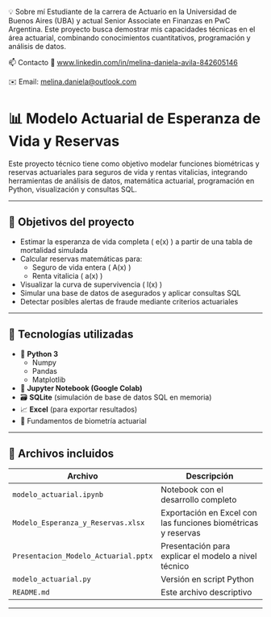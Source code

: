 💡 Sobre mí
Estudiante de la carrera de Actuario en la Universidad de Buenos Aires (UBA) y actual Senior Associate en Finanzas en PwC Argentina. Este proyecto busca demostrar mis capacidades técnicas en el área actuarial, combinando conocimientos cuantitativos, programación y análisis de datos.

📫 Contacto
💼 www.linkedin.com/in/melina-daniela-avila-842605146

✉️ Email: melina.daniela@outlook.com

# 📊 Modelo Actuarial de Esperanza de Vida y Reservas

Este proyecto técnico tiene como objetivo modelar funciones biométricas y reservas actuariales para seguros de vida y rentas vitalicias, integrando herramientas de análisis de datos, matemática actuarial, programación en Python, visualización y consultas SQL.

---

## 🧠 Objetivos del proyecto

- Estimar la esperanza de vida completa \( e(x) \) a partir de una tabla de mortalidad simulada
- Calcular reservas matemáticas para:
  - Seguro de vida entera \( A(x) \)
  - Renta vitalicia \( a(x) \)
- Visualizar la curva de supervivencia \( l(x) \)
- Simular una base de datos de asegurados y aplicar consultas SQL
- Detectar posibles alertas de fraude mediante criterios actuariales

---

## 🔧 Tecnologías utilizadas

- 🐍 **Python 3**
  - Numpy
  - Pandas
  - Matplotlib
- 📝 **Jupyter Notebook (Google Colab)**
- 🗃️ **SQLite** (simulación de base de datos SQL en memoria)
- 📈 **Excel** (para exportar resultados)
- 🧮 Fundamentos de biometría actuarial

---

## 📁 Archivos incluidos

| Archivo | Descripción |
|--------|-------------|
| `modelo_actuarial.ipynb` | Notebook con el desarrollo completo |
| `Modelo_Esperanza_y_Reservas.xlsx` | Exportación en Excel con las funciones biométricas y reservas |
| `Presentacion_Modelo_Actuarial.pptx` | Presentación para explicar el modelo a nivel técnico |
| `modelo_actuarial.py` | Versión en script Python |
| `README.md` | Este archivo descriptivo |

---

